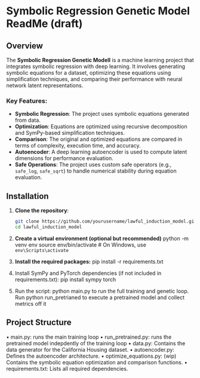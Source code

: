 # Symbolic Regression Genetic Model ReadMe (draft)

## Overview

The **Symbolic Regression Genetic Modell** is a machine learning project that integrates symbolic regression with deep learning. It involves generating symbolic equations for a dataset, optimizing these equations using simplification techniques, and comparing their performance with neural network latent representations.

### Key Features:
- **Symbolic Regression**: The project uses symbolic equations generated from data.
- **Optimization**: Equations are optimized using recursive decomposition and SymPy-based simplification techniques.
- **Comparison**: The original and optimized equations are compared in terms of complexity, execution time, and accuracy.
- **Autoencoder**: A deep learning autoencoder is used to compute latent dimensions for performance evaluation.
- **Safe Operations**: The project uses custom safe operators (e.g., `safe_log`, `safe_sqrt`) to handle numerical stability during equation evaluation.

## Installation

1. **Clone the repository**:

   ```bash
   git clone https://github.com/yourusername/lawful_induction_model.git
   cd lawful_induction_model

2. **Create a virtual environment (optional but recommended)** 
   python -m venv env
source env/bin/activate  # On Windows, use `env\Scripts\activate`

3.	**Install the required packages:**
pip install -r requirements.txt

4.	Install SymPy and PyTorch dependencies (if not included in requirements.txt):
    pip install sympy torch

5. Run the script: python main.py to run the full training and genetic loop. Run python run_pretrianed to execute a pretrained model and collect metrics off it 

## Project Structure
• main.py: runs the main training loop
•	run_pretrained.py: runs the pretrained model indepdently of the training loop 
•	data.py: Contains the data generator for the California Housing dataset.
•	autoencoder.py: Defines the autoencoder architecture.
•	optimize_equations.py: (wip) Contains the symbolic equation optimization and comparison functions.
•	requirements.txt: Lists all required dependencies.
